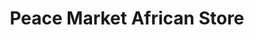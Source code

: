 ---
title: "Peace Market African Store"
url: /erie/peace-market-african-store/
shop: Lebensmittel
---